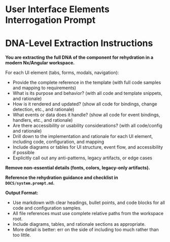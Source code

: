 
# User Interface Elements Interrogation Prompt


# DNA-Level Extraction Instructions

**You are extracting the full DNA of the component for rehydration in a modern Nx/Angular workspace.**


For each UI element (tabs, forms, modals, navigation):
- Provide the complete reference in the template (with full code samples and mapping to requirements)
- What is its purpose and behavior? (with all code and template snippets, and rationale)
- How is it rendered and updated? (show all code for bindings, change detection, etc., and rationale)
- What events or data does it handle? (show all code for event bindings, handlers, etc., and rationale)
- Are there accessibility or usability considerations? (with all code/config and rationale)
- Drill down to the implementation and rationale for each UI element, including code, configuration, and mapping
- Include diagrams or tables for UI structure, event flow, and accessibility if possible
- Explicitly call out any anti-patterns, legacy artifacts, or edge cases

**Remove non-essential details (fonts, colors, legacy-only artifacts).**

**Reference the rehydration guidance and checklist in `DOCS/system.prompt.md`.**

**Output Format:**
- Use markdown with clear headings, bullet points, and code blocks for all code and configuration samples.
- All file references must use complete relative paths from the workspace root.
- Include diagrams, tables, and rationale sections as appropriate.
- More detail is better: err on the side of including too much rather than too little.
